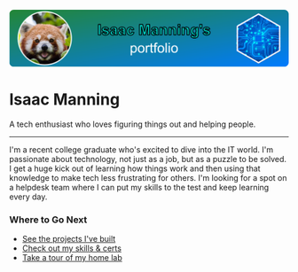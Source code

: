 !["My Portfolo logo"](./logo.png "My Portfolo Logo")


# Isaac Manning
A tech enthusiast who loves figuring things out and helping people.

---

I'm a recent college graduate who's excited to dive into the IT world. I'm passionate about technology, not just as a job, but as a puzzle to be solved. I get a huge kick out of learning how things work and then using that knowledge to make tech less frustrating for others. I'm looking for a spot on a helpdesk team where I can put my skills to the test and keep learning every day.

### Where to Go Next
* [See the projects I've built](./projects.md)
* [Check out my skills & certs](./skills.md)
* [Take a tour of my home lab](./home-lab/intro.md)

